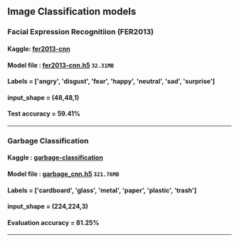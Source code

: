## Image Classification models

### Facial Expression Recognitiion (FER2013)
#### Kaggle: [fer2013-cnn](https://www.kaggle.com/code/rkuo2000/fer2013-cnn)
#### Model file : [fer2013-cnn.h5](https://www.kaggle.com/code/rkuo2000/fer2013-cnn/output) `32.31MB`
#### Labels = ['angry', 'disgust', 'fear', 'happy', 'neutral', 'sad', 'surprise']
#### input_shape = (48,48,1)
#### Test accuracy = 59.41%

---
### Garbage Classification
#### Kaggle : [garbage-classification](https://www.kaggle.com/code/rkuo2000/garbage-classification)
#### Model file : [garbage_cnn.h5](https://www.kaggle.com/code/rkuo2000/garbage-classification/output)  `321.76MB`
#### Labels = ['cardboard', 'glass', 'metal', 'paper', 'plastic', 'trash']
#### input_shape = (224,224,3)
#### Evaluation accuracy = 81.25%

---
### 
